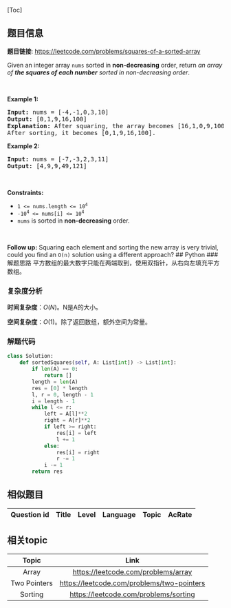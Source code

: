 [Toc]
## 题目信息
**题目链接**: https://leetcode.com/problems/squares-of-a-sorted-array
<p>Given an integer array <code>nums</code> sorted in <strong>non-decreasing</strong> order, return <em>an array of <strong>the squares of each number</strong> sorted in non-decreasing order</em>.</p>

<p>&nbsp;</p>
<p><strong>Example 1:</strong></p>

<pre>
<strong>Input:</strong> nums = [-4,-1,0,3,10]
<strong>Output:</strong> [0,1,9,16,100]
<strong>Explanation:</strong> After squaring, the array becomes [16,1,0,9,100].
After sorting, it becomes [0,1,9,16,100].
</pre>

<p><strong>Example 2:</strong></p>

<pre>
<strong>Input:</strong> nums = [-7,-3,2,3,11]
<strong>Output:</strong> [4,9,9,49,121]
</pre>

<p>&nbsp;</p>
<p><strong>Constraints:</strong></p>

<ul>
	<li><code><span>1 &lt;= nums.length &lt;= </span>10<sup>4</sup></code></li>
	<li><code>-10<sup>4</sup> &lt;= nums[i] &lt;= 10<sup>4</sup></code></li>
	<li><code>nums</code> is sorted in <strong>non-decreasing</strong> order.</li>
</ul>

<p>&nbsp;</p>
<strong>Follow up:</strong> Squaring each element and sorting the new array is very trivial, could you find an <code>O(n)</code> solution using a different approach?
## Python
### 解题思路
平方数组的最大数字只能在两端取到，使用双指针，从右向左填充平方数组。

### 复杂度分析
**时间复杂度**：$O(N)$。N是A的大小。

**空间复杂度**：$O(1)$。除了返回数组，额外空间为常量。

### 解题代码
```python
class Solution:
    def sortedSquares(self, A: List[int]) -> List[int]:
        if len(A) == 0:
            return []
        length = len(A)
        res = [0] * length
        l, r = 0, length - 1
        i = length - 1
        while l <= r:
            left = A[l]**2
            right = A[r]**2
            if left >= right:
                res[i] = left
                l += 1
            else:
                res[i] = right 
                r -= 1
            i -= 1
        return res
```


## 相似题目
Question id | Title | Level | Language | Topic | AcRate
:-----------:|:-----:|:-----:|:--------:|:-----:|:------:
## 相关topic
Topic | Link
:-----:|:----:
Array | https://leetcode.com/problems/array
Two Pointers | https://leetcode.com/problems/two-pointers
Sorting | https://leetcode.com/problems/sorting